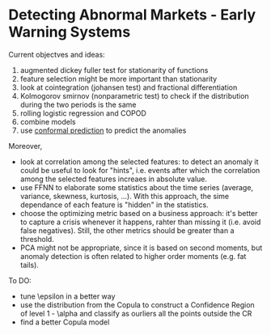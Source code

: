 # Detecting Abnormal Markets - Early Warning Systems

Current objectves and ideas:

1) augmented dickey fuller test for stationarity of functions
2) feature selection might be more important than stationarity
3) look at cointegration (johansen test) and fractional differentiation 
4) Kolmogorov smirnov (nonparametric test) to check if the distribution during the two periods is the same
5) rolling logistic regression and COPOD
6) combine models 
7) use [conformal prediction](https://github.com/valeman/awesome-conformal-prediction) to predict the anomalies

Moreover,
* look at correlation among the selected features: to detect an anomaly it could be useful to look for "hints", i.e. events after which the correlation among the selected features increaes in absolute value.
* use FFNN to elaborate some statistics about the time series (average, variance, skewness, kurtosis, ...). With this approach, the sime dependance of each feature is "hidden" in the statistics.
* choose the optimizing metric based on a business approach: it's better to capture a crisis whenever it happens, rahter than missing it (i.e. avoid false negatives). Still, the other metrics should be greater than a threshold.
* PCA might not be appropriate, since it is based on second moments, but anomaly detection is often related to higher order moments (e.g. fat tails).


To DO:
* tune \epsilon in a better way
* use the distribution from the Copula to construct a Confidence Region of level 1 - \alpha and classify as ourliers all the points outside the CR
* find a better Copula model